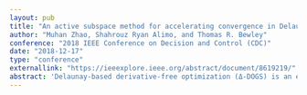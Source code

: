 ```yaml
---
layout: pub
title: "An active subspace method for accelerating convergence in Delaunay-based optimization via dimension reduction"
author: "Muhan Zhao, Shahrouz Ryan Alimo, and Thomas R. Bewley"
conference: "2018 IEEE Conference on Decision and Control (CDC)"
date: "2018-12-17"
type: "conference"
externallink: "https://ieeexplore.ieee.org/abstract/document/8619219/"
abstract: 'Delaunay-based derivative-free optimization (Δ-DOGS) is an efficient and provably-convergent global optimization algorithm for problems with computationally-expensive function evaluations, including cases for which analytical expressions for the objective function may not be available. Δ-DOGS belongs to the family of response surface methods (RSMs), and suffers from the typical “curse of dimensionality”, with the computational cost increasing quickly as the number of design parameters increases. As a result, the number of design parameters n in Δ-DOGS is typically limited to n ≲ 10. To improve performance for higher-dimensional problems, this paper proposes a combination of derivative-free optimization, seeking the global minimizer of a successively-refined surrogate model of the objective function, and an active subspace method, detecting and exploring preferentially the directions of most variability of the objective function. The contribution of other directions to the objective function is bounded by a small constant. This new algorithm iteratively applies Δ-DOGS to seek the minimizer on the d -dimensional active subspace that has most function variation. Inverse mapping is used to project data from the active subspace back to full-model for evaluating function values. This task is accomplished by solving a related inequality constrained problem. Test results indicate that the resulting strategy is highly effective on a handful of model optimization problems.'
---
```

